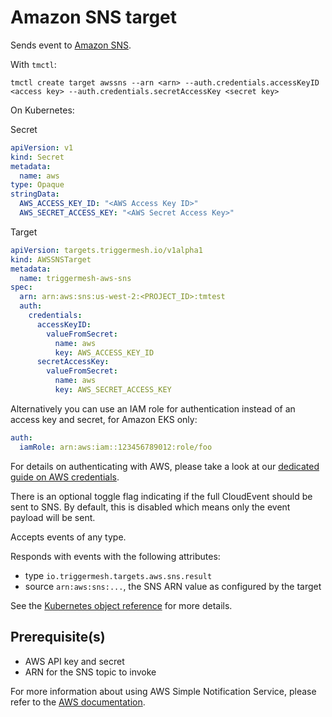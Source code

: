 # Amazon SNS target

Sends event to [Amazon SNS](https://aws.amazon.com/sns/).

With `tmctl`:

```
tmctl create target awssns --arn <arn> --auth.credentials.accessKeyID <access key> --auth.credentials.secretAccessKey <secret key>
```

On Kubernetes:

Secret

```yaml
apiVersion: v1
kind: Secret
metadata:
  name: aws
type: Opaque
stringData:
  AWS_ACCESS_KEY_ID: "<AWS Access Key ID>"
  AWS_SECRET_ACCESS_KEY: "<AWS Secret Access Key>"
```

Target

```yaml
apiVersion: targets.triggermesh.io/v1alpha1
kind: AWSSNSTarget
metadata:
  name: triggermesh-aws-sns
spec:
  arn: arn:aws:sns:us-west-2:<PROJECT_ID>:tmtest
  auth:
    credentials:
      accessKeyID:
        valueFromSecret:
          name: aws
          key: AWS_ACCESS_KEY_ID
      secretAccessKey:
        valueFromSecret:
          name: aws
          key: AWS_SECRET_ACCESS_KEY
```

Alternatively you can use an IAM role for authentication instead of an access key and secret, for Amazon EKS only:

```yaml
auth:
  iamRole: arn:aws:iam::123456789012:role/foo
```

For details on authenticating with AWS, please take a look at our [dedicated guide on AWS credentials](../guides/credentials/awscredentials.md).

There is an optional toggle flag indicating if the full CloudEvent should be sent
to SNS. By default, this is disabled which means only the event payload
will be sent.

Accepts events of any type.

Responds with events with the following attributes:

* type `io.triggermesh.targets.aws.sns.result`
* source `arn:aws:sns:...`, the SNS ARN value as configured by the target

See the [Kubernetes object reference](../../reference/targets/#targets.triggermesh.io/v1alpha1.AWSSNSTarget) for more details.

## Prerequisite(s)

- AWS API key and secret
- ARN for the SNS topic to invoke

For more information about using AWS Simple Notification Service, please refer to the [AWS documentation][docs].

[ce]: https://cloudevents.io/
[docs]: https://docs.aws.amazon.com/sns/
[ce-jsonformat]: https://github.com/cloudevents/spec/blob/v1.0/json-format.md
